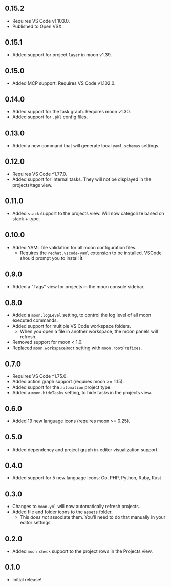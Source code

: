 ## 0.15.2

- Requires VS Code v1.103.0.
- Published to Open VSX.

## 0.15.1

- Added support for project `layer` in moon v1.39.

## 0.15.0

- Added MCP support. Requires VS Code v1.102.0.

## 0.14.0

- Added support for the task graph. Requires moon v1.30.
- Added support for `.pkl` config files.

## 0.13.0

- Added a new command that will generate local `yaml.schemas` settings.

## 0.12.0

- Requires VS Code ^1.77.0.
- Added support for internal tasks. They will not be displayed in the projects/tags view.

## 0.11.0

- Added `stack` support to the projects view. Will now categorize based on stack + type.

## 0.10.0

- Added YAML file validation for all moon configuration files.
  - Requires the `redhat.vscode-yaml` extension to be installed. VSCode should prompt you to install it.

## 0.9.0

- Added a "Tags" view for projects in the moon console sidebar.

## 0.8.0

- Added a `moon.logLevel` setting, to control the log level of all moon executed commands.
- Added support for multiple VS Code workspace folders.
  - When you open a file in another workspace, the moon panels will refresh.
- Removed support for moon < 1.0.
- Replaced `moon.workspaceRoot` setting with `moon.rootPrefixes`.

## 0.7.0

- Requires VS Code ^1.75.0.
- Added action graph support (requires moon >= 1.15).
- Added support for the `automation` project type.
- Added a `moon.hideTasks` setting, to hide tasks in the projects view.

## 0.6.0

- Added 19 new language icons (requires moon >= 0.25).

## 0.5.0

- Added dependency and project graph in-editor visualization support.

## 0.4.0

- Added support for 5 new language icons: Go, PHP, Python, Ruby, Rust

## 0.3.0

- Changes to `moon.yml` will now automatically refresh projects.
- Added file and folder icons to the `assets` folder.
  - This _does not_ associate them. You'll need to do that manually in your editor settings.

## 0.2.0

- Added `moon check` support to the project rows in the Projects view.

## 0.1.0

- Initial release!
